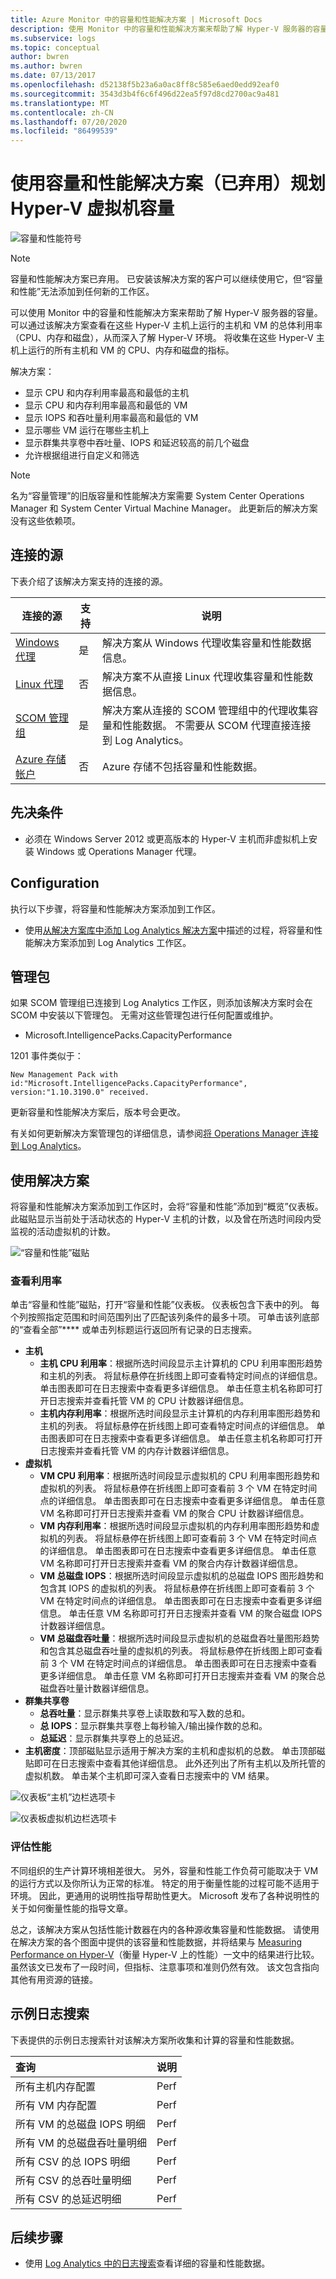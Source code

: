 ```yaml
---
title: Azure Monitor 中的容量和性能解决方案 | Microsoft Docs
description: 使用 Monitor 中的容量和性能解决方案来帮助了解 Hyper-V 服务器的容量。
ms.subservice: logs
ms.topic: conceptual
author: bwren
ms.author: bwren
ms.date: 07/13/2017
ms.openlocfilehash: d52138f5b23a6a0ac8ff8c585e6aed0edd92eaf0
ms.sourcegitcommit: 3543d3b4f6c6f496d22ea5f97d8cd2700ac9a481
ms.translationtype: MT
ms.contentlocale: zh-CN
ms.lasthandoff: 07/20/2020
ms.locfileid: "86499539"
---
```

# <a name="plan-hyper-v-virtual-machine-capacity-with-the-capacity-and-performance-solution-deprecated"></a>使用容量和性能解决方案（已弃用）规划 Hyper-V 虚拟机容量

![容量和性能符号](./media/capacity-performance/capacity-solution.png)

> [!NOTE]
> 容量和性能解决方案已弃用。  已安装该解决方案的客户可以继续使用它，但“容量和性能”无法添加到任何新的工作区。

可以使用 Monitor 中的容量和性能解决方案来帮助了解 Hyper-V 服务器的容量。 可以通过该解决方案查看在这些 Hyper-V 主机上运行的主机和 VM 的总体利用率（CPU、内存和磁盘），从而深入了解 Hyper-V 环境。 将收集在这些 Hyper-V 主机上运行的所有主机和 VM 的 CPU、内存和磁盘的指标。

解决方案：

-   显示 CPU 和内存利用率最高和最低的主机
-   显示 CPU 和内存利用率最高和最低的 VM
-   显示 IOPS 和吞吐量利用率最高和最低的 VM
-   显示哪些 VM 运行在哪些主机上
-   显示群集共享卷中吞吐量、IOPS 和延迟较高的前几个磁盘
- 允许根据组进行自定义和筛选

> [!NOTE]
> 名为“容量管理”的旧版容量和性能解决方案需要 System Center Operations Manager 和 System Center Virtual Machine Manager。 此更新后的解决方案没有这些依赖项。


## <a name="connected-sources"></a>连接的源

下表介绍了该解决方案支持的连接的源。

| 连接的源 | 支持 | 说明 |
|---|---|---|
| [Windows 代理](../../azure-monitor/platform/agent-windows.md) | 是 | 解决方案从 Windows 代理收集容量和性能数据信息。 |
| [Linux 代理](../../azure-monitor/learn/quick-collect-linux-computer.md) | 否    | 解决方案不从直接 Linux 代理收集容量和性能数据信息。|
| [SCOM 管理组](../../azure-monitor/platform/om-agents.md) | 是 |解决方案从连接的 SCOM 管理组中的代理收集容量和性能数据。 不需要从 SCOM 代理直接连接到 Log Analytics。|
| [Azure 存储帐户](../platform/resource-logs.md#send-to-log-analytics-workspace) | 否 | Azure 存储不包括容量和性能数据。|

## <a name="prerequisites"></a>先决条件

- 必须在 Windows Server 2012 或更高版本的 Hyper-V 主机而非虚拟机上安装 Windows 或 Operations Manager 代理。


## <a name="configuration"></a>Configuration

执行以下步骤，将容量和性能解决方案添加到工作区。

- 使用[从解决方案库中添加 Log Analytics 解决方案](../../azure-monitor/insights/solutions.md)中描述的过程，将容量和性能解决方案添加到 Log Analytics 工作区。

## <a name="management-packs"></a>管理包

如果 SCOM 管理组已连接到 Log Analytics 工作区，则添加该解决方案时会在 SCOM 中安装以下管理包。 无需对这些管理包进行任何配置或维护。

- Microsoft.IntelligencePacks.CapacityPerformance

1201 事件类似于：


```
New Management Pack with id:"Microsoft.IntelligencePacks.CapacityPerformance", version:"1.10.3190.0" received.
```

更新容量和性能解决方案后，版本号会更改。

有关如何更新解决方案管理包的详细信息，请参阅[将 Operations Manager 连接到 Log Analytics](../../azure-monitor/platform/om-agents.md)。

## <a name="using-the-solution"></a>使用解决方案

将容量和性能解决方案添加到工作区时，会将“容量和性能”添加到“概览”仪表板。 此磁贴显示当前处于活动状态的 Hyper-V 主机的计数，以及曾在所选时间段内受监视的活动虚拟机的计数。

![“容量和性能”磁贴](./media/capacity-performance/capacity-tile.png)


### <a name="review-utilization"></a>查看利用率

单击“容量和性能”磁贴，打开“容量和性能”仪表板。 仪表板包含下表中的列。 每个列按照指定范围和时间范围列出了匹配该列条件的最多十项。 可单击该列底部的“查看全部”**** 或单击列标题运行返回所有记录的日志搜索。

- **主机**
    - **主机 CPU 利用率**：根据所选时间段显示主计算机的 CPU 利用率图形趋势和主机的列表。 将鼠标悬停在折线图上即可查看特定时间点的详细信息。 单击图表即可在日志搜索中查看更多详细信息。 单击任意主机名称即可打开日志搜索并查看托管 VM 的 CPU 计数器详细信息。
    - **主机内存利用率**：根据所选时间段显示主计算机的内存利用率图形趋势和主机的列表。 将鼠标悬停在折线图上即可查看特定时间点的详细信息。 单击图表即可在日志搜索中查看更多详细信息。 单击任意主机名称即可打开日志搜索并查看托管 VM 的内存计数器详细信息。
- **虚拟机**
    - **VM CPU 利用率**：根据所选时间段显示虚拟机的 CPU 利用率图形趋势和虚拟机的列表。 将鼠标悬停在折线图上即可查看前 3 个 VM 在特定时间点的详细信息。 单击图表即可在日志搜索中查看更多详细信息。 单击任意 VM 名称即可打开日志搜索并查看 VM 的聚合 CPU 计数器详细信息。
    - **VM 内存利用率**：根据所选时间段显示虚拟机的内存利用率图形趋势和虚拟机的列表。 将鼠标悬停在折线图上即可查看前 3 个 VM 在特定时间点的详细信息。 单击图表即可在日志搜索中查看更多详细信息。 单击任意 VM 名称即可打开日志搜索并查看 VM 的聚合内存计数器详细信息。
    - **VM 总磁盘 IOPS**：根据所选时间段显示虚拟机的总磁盘 IOPS 图形趋势和包含其 IOPS 的虚拟机的列表。 将鼠标悬停在折线图上即可查看前 3 个 VM 在特定时间点的详细信息。 单击图表即可在日志搜索中查看更多详细信息。 单击任意 VM 名称即可打开日志搜索并查看 VM 的聚合磁盘 IOPS 计数器详细信息。
    - **VM 总磁盘吞吐量**：根据所选时间段显示虚拟机的总磁盘吞吐量图形趋势和包含其总磁盘吞吐量的虚拟机的列表。 将鼠标悬停在折线图上即可查看前 3 个 VM 在特定时间点的详细信息。 单击图表即可在日志搜索中查看更多详细信息。 单击任意 VM 名称即可打开日志搜索并查看 VM 的聚合总磁盘吞吐量计数器详细信息。
- **群集共享卷**
    - **总吞吐量**：显示群集共享卷上读取数和写入数的总和。
    - **总 IOPS**：显示群集共享卷上每秒输入/输出操作数的总和。
    - **总延迟**：显示群集共享卷上的总延迟。
- **主机密度**：顶部磁贴显示适用于解决方案的主机和虚拟机的总数。 单击顶部磁贴即可在日志搜索中查看其他详细信息。 此外还列出了所有主机以及所托管的虚拟机数。 单击某个主机即可深入查看日志搜索中的 VM 结果。


![仪表板“主机”边栏选项卡](./media/capacity-performance/dashboard-hosts.png)

![仪表板虚拟机边栏选项卡](./media/capacity-performance/dashboard-vms.png)


### <a name="evaluate-performance"></a>评估性能

不同组织的生产计算环境相差很大。 另外，容量和性能工作负荷可能取决于 VM 的运行方式以及你所认为正常的标准。 特定的用于衡量性能的过程可能不适用于环境。 因此，更通用的说明性指导帮助性更大。 Microsoft 发布了各种说明性的关于如何衡量性能的指导文章。

总之，该解决方案从包括性能计数器在内的各种源收集容量和性能数据。 请使用在解决方案的各个图面中提供的该容量和性能数据，并将结果与 [Measuring Performance on Hyper-V](https://www.microsoft.com/en-us/download/details.aspx?id=56495)（衡量 Hyper-V 上的性能）一文中的结果进行比较。 虽然该文已发布了一段时间，但指标、注意事项和准则仍然有效。 该文包含指向其他有用资源的链接。


## <a name="sample-log-searches"></a>示例日志搜索

下表提供的示例日志搜索针对该解决方案所收集和计算的容量和性能数据。


| 查询 | 说明 |
|:--- |:--- |
| 所有主机内存配置 | Perf | 其中 ObjectName == "Capacity and Performance" 且 CounterName == "Host Assigned Memory MB" | summarize MB = avg(CounterValue) by InstanceName |
| 所有 VM 内存配置 | Perf | 其中 ObjectName == "Capacity and Performance" 且 CounterName == "VM Assigned Memory MB" | summarize MB = avg(CounterValue) by InstanceName |
| 所有 VM 的总磁盘 IOPS 明细 | Perf | 其中 ObjectName == "Capacity and Performance" 且 (CounterName == "VHD Reads/s" 或 CounterName == "VHD Writes/s") | summarize AggregatedValue = avg(CounterValue) by bin(TimeGenerated, 1h), CounterName, InstanceName |
| 所有 VM 的总磁盘吞吐量明细 | Perf | 其中 where ObjectName == "Capacity and Performance" 且 (CounterName == "VHD Read MB/s" 或 CounterName == "VHD Write MB/s") | summarize AggregatedValue = avg(CounterValue) by bin(TimeGenerated, 1h), CounterName, InstanceName |
| 所有 CSV 的总 IOPS 明细 | Perf | 其中 ObjectName == "Capacity and Performance" 且 (CounterName == "CSV Reads/s" 或 CounterName == "CSV Writes/s") | summarize AggregatedValue = avg(CounterValue) by bin(TimeGenerated, 1h), CounterName, InstanceName |
| 所有 CSV 的总吞吐量明细 | Perf | 其中 ObjectName == "Capacity and Performance" 且 (CounterName == "CSV Reads/s" 或 CounterName == "CSV Writes/s") | summarize AggregatedValue = avg(CounterValue) by bin(TimeGenerated, 1h), CounterName, InstanceName |
| 所有 CSV 的总延迟明细 | Perf | 其中 ObjectName == "Capacity and Performance" 且 (CounterName == "CSV Read Latency" 或 CounterName == "CSV Write Latency") | summarize AggregatedValue = avg(CounterValue) by bin(TimeGenerated, 1h), CounterName, InstanceName |


## <a name="next-steps"></a>后续步骤
* 使用 [Log Analytics 中的日志搜索](../../azure-monitor/log-query/log-query-overview.md)查看详细的容量和性能数据。
